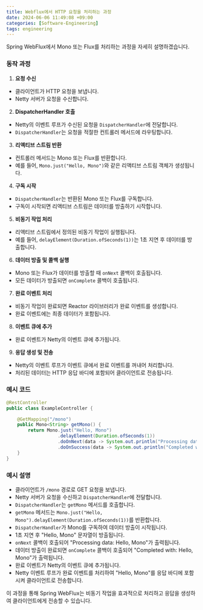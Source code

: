```yaml
---
title: Webflux에서 HTTP 요청을 처리하는 과정
date: 2024-06-06 11:49:08 +09:00
categories: [Software-Engineering]
tags: engineering
---
```


Spring WebFlux에서 Mono 또는 Flux를 처리하는 과정을 자세히 설명하겠습니다.

### 동작 과정

1. **요청 수신**
  - 클라이언트가 HTTP 요청을 보냅니다.
  - Netty 서버가 요청을 수신합니다.

2. **DispatcherHandler 호출**
  - Netty의 이벤트 루프가 수신된 요청을 `DispatcherHandler`에 전달합니다.
  - `DispatcherHandler`는 요청을 적절한 컨트롤러 메서드에 라우팅합니다.

3. **리액티브 스트림 반환**
  - 컨트롤러 메서드는 Mono 또는 Flux를 반환합니다.
  - 예를 들어, `Mono.just("Hello, Mono")`와 같은 리액티브 스트림 객체가 생성됩니다.

4. **구독 시작**
  - `DispatcherHandler`는 반환된 Mono 또는 Flux를 구독합니다.
  - 구독이 시작되면 리액티브 스트림은 데이터를 방출하기 시작합니다.

5. **비동기 작업 처리**
  - 리액티브 스트림에서 정의된 비동기 작업이 실행됩니다.
  - 예를 들어, `delayElement(Duration.ofSeconds(1))`는 1초 지연 후 데이터를 방출합니다.

6. **데이터 방출 및 콜백 실행**
  - Mono 또는 Flux가 데이터를 방출할 때 `onNext` 콜백이 호출됩니다.
  - 모든 데이터가 방출되면 `onComplete` 콜백이 호출됩니다.

7. **완료 이벤트 처리**
  - 비동기 작업이 완료되면 Reactor 라이브러리가 완료 이벤트를 생성합니다.
  - 완료 이벤트에는 최종 데이터가 포함됩니다.

8. **이벤트 큐에 추가**
  - 완료 이벤트가 Netty의 이벤트 큐에 추가됩니다.

9. **응답 생성 및 전송**
  - Netty의 이벤트 루프가 이벤트 큐에서 완료 이벤트를 꺼내어 처리합니다.
  - 처리된 데이터는 HTTP 응답 바디에 포함되어 클라이언트로 전송됩니다.

### 예시 코드

```java
@RestController
public class ExampleController {

    @GetMapping("/mono")
    public Mono<String> getMono() {
        return Mono.just("Hello, Mono")
                   .delayElement(Duration.ofSeconds(1))
                   .doOnNext(data -> System.out.println("Processing data: " + data))
                   .doOnSuccess(data -> System.out.println("Completed with: " + data));
    }
}
```

### 예시 설명

- 클라이언트가 `/mono` 경로로 GET 요청을 보냅니다.
- Netty 서버가 요청을 수신하고 `DispatcherHandler`에 전달합니다.
- `DispatcherHandler`는 `getMono` 메서드를 호출합니다.
- `getMono` 메서드는 `Mono.just("Hello, Mono").delayElement(Duration.ofSeconds(1))`를 반환합니다.
- `DispatcherHandler`가 Mono를 구독하여 데이터 방출이 시작됩니다.
- 1초 지연 후 "Hello, Mono" 문자열이 방출됩니다.
- `onNext` 콜백이 호출되어 "Processing data: Hello, Mono"가 출력됩니다.
- 데이터 방출이 완료되면 `onComplete` 콜백이 호출되어 "Completed with: Hello, Mono"가 출력됩니다.
- 완료 이벤트가 Netty의 이벤트 큐에 추가됩니다.
- Netty 이벤트 루프가 완료 이벤트를 처리하여 "Hello, Mono"를 응답 바디에 포함시켜 클라이언트로 전송합니다.

이 과정을 통해 Spring WebFlux는 비동기 작업을 효과적으로 처리하고 응답을 생성하여 클라이언트에게 전송할 수 있습니다.
